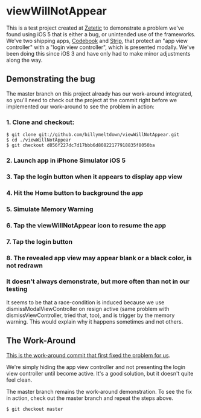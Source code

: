# viewWillNotAppear

This is a test project created at [Zetetic](http://zetetic.net) to demonstrate a problem we've found using iOS 5 that is either a bug, or unintended use of the frameworks. We've two shipping apps, [Codebook](http://getcodebook.com) and [Strip](http://getstrip.com), that protect an "app view controller" with a "login view controller", which is presented modally. We've been doing this since iOS 3 and have only had to make minor adjustments along the way.

## Demonstrating the bug

The master branch on this project already has our work-around integrated, so you'll need to check out the project at the commit right before we implemented our work-around to see the problem in action:

### 1. Clone and checkout:

    $ git clone git://github.com/billymeltdown/viewWillNotAppear.git
    $ cd ./viewWillNotAppear
    $ git checkout d856f227dc7d17bbb6d80822177918835f8050ba
    
### 2. Launch app in iPhone Simulator iOS 5
### 3. Tap the login button when it appears to display app view
### 4. Hit the Home button to background the app
### 5. Simulate Memory Warning
### 6. Tap the viewWillNotAppear icon to resume the app
### 7. Tap the login button
### 8. The revealed app view may appear blank or a black color, is not redrawn
### It doesn't always demonstrate, but more often than not in our testing

It seems to be that a race-condition is induced because we use dismissModalViewController on resign active (same problem with dismissViewController, tried that, too), and is trigger by the memory warning. This would explain why it happens sometimes and not others. 

## The Work-Around

[This is the work-around commit that first fixed the problem for us](https://github.com/billymeltdown/viewWillNotAppear/commit/eed676758f84b32ec6f148e1dfd3a32a80b9d7d3).

We're simply hiding the app view controller and not presenting the login view controller until become active. It's a good solution, but it doesn't quite feel clean.

The master branch remains the work-around demonstration. To see the fix in action, check out the master branch and repeat the steps above.

    $ git checkout master
